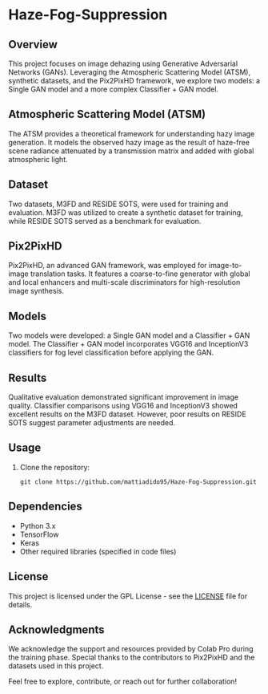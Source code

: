 # Haze-Fog-Suppression

## Overview

This project focuses on image dehazing using Generative Adversarial Networks (GANs). Leveraging the Atmospheric Scattering Model (ATSM), synthetic datasets, and the Pix2PixHD framework, we explore two models: a Single GAN model and a more complex Classifier + GAN model.

## Atmospheric Scattering Model (ATSM)

The ATSM provides a theoretical framework for understanding hazy image generation. It models the observed hazy image as the result of haze-free scene radiance attenuated by a transmission matrix and added with global atmospheric light.

## Dataset

Two datasets, M3FD and RESIDE SOTS, were used for training and evaluation. M3FD was utilized to create a synthetic dataset for training, while RESIDE SOTS served as a benchmark for evaluation.

## Pix2PixHD

Pix2PixHD, an advanced GAN framework, was employed for image-to-image translation tasks. It features a coarse-to-fine generator with global and local enhancers and multi-scale discriminators for high-resolution image synthesis.

## Models

Two models were developed: a Single GAN model and a Classifier + GAN model. The Classifier + GAN model incorporates VGG16 and InceptionV3 classifiers for fog level classification before applying the GAN.

## Results

Qualitative evaluation demonstrated significant improvement in image quality. Classifier comparisons using VGG16 and InceptionV3 showed excellent results on the M3FD dataset. However, poor results on RESIDE SOTS suggest parameter adjustments are needed.

## Usage
1. Clone the repository:
   ```
   git clone https://github.com/mattiadido95/Haze-Fog-Suppression.git
   ```
## Dependencies
- Python 3.x
- TensorFlow
- Keras
- Other required libraries (specified in code files)

## License
This project is licensed under the GPL License - see the [LICENSE](LICENSE) file for details.

## Acknowledgments
We acknowledge the support and resources provided by Colab Pro during the training phase. Special thanks to the contributors to Pix2PixHD and the datasets used in this project.

Feel free to explore, contribute, or reach out for further collaboration!
